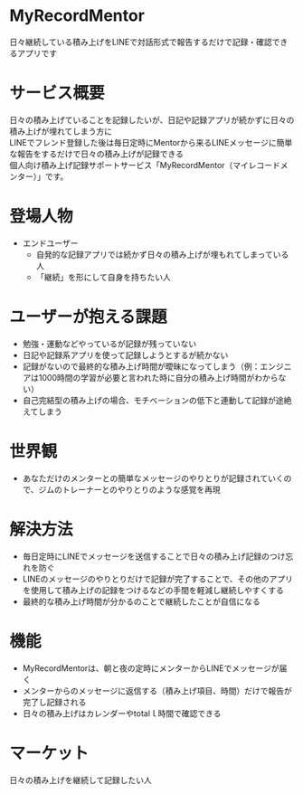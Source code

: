 # MyRecordMentor
日々継続している積み上げをLINEで対話形式で報告するだけで記録・確認できるアプリです

# サービス概要
日々の積み上げていることを記録したいが、日記や記録アプリが続かずに日々の積み上げが埋れてしまう方に<br>
LINEでフレンド登録した後は毎日定時にMentorから来るLINEメッセージに簡単な報告をするだけで日々の積み上げが記録できる<br>
個人向け積み上げ記録サポートサービス「MyRecordMentor（マイレコードメンター）」です。

# 登場人物
- エンドユーザー
  - 自発的な記録アプリでは続かず日々の積み上げが埋もれてしまっている人
  - 「継続」を形にして自身を持ちたい人

# ユーザーが抱える課題
- 勉強・運動などやっているが記録が残っていない
- 日記や記録系アプリを使って記録しようとするが続かない
- 記録がないので最終的な積み上げ時間が曖昧になってしまう（例：エンジニアは1000時間の学習が必要と言われた時に自分の積み上げ時間がわからない）
- 自己完結型の積み上げの場合、モチベーションの低下と連動して記録が途絶えてしまう

# 世界観
- あなただけのメンターとの簡単なメッセージのやりとりが記録されていくので、ジムのトレーナーとのやりとりのような感覚を再現

# 解決方法
- 毎日定時にLINEでメッセージを送信することで日々の積み上げ記録のつけ忘れを防ぐ
- LINEのメッセージのやりとりだけで記録が完了することで、その他のアプリを使用して積み上げの記録をつけるなどの手間を軽減し継続しやすくする
- 最終的な積み上げ時間が分かるのことで継続したことが自信になる

# 機能
- MyRecordMentorは、朝と夜の定時にメンターからLINEでメッセージが届く
- メンターからのメッセージに返信する（積み上げ項目、時間）だけで報告が完了し記録される
- 日々の積み上げはカレンダーやtotalｌ時間で確認できる

# マーケット
日々の積み上げを継続して記録したい人
